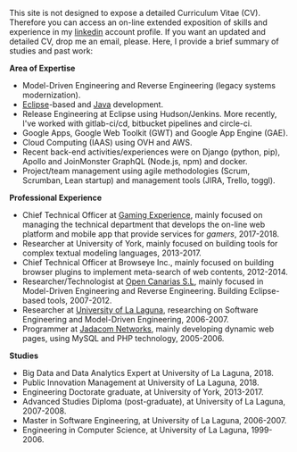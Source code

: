 This site is not designed to expose a detailed Curriculum Vitae (CV). Therefore you
can access an on-line extended exposition of skills and experience in my [linkedin](https://uk.linkedin.com/in/adolfosbh) account
profile. If you want an updated and detailed CV, drop me an email, please. Here, I provide a brief summary of studies and past work:

**Area of Expertise**

* Model-Driven Engineering and Reverse Engineering (legacy systems modernization).
* [Eclipse](https://eclipse.org)-based and [Java](https://www.oracle.com/java/index.html) development.
* Release Engineering at Eclipse using Hudson/Jenkins. More recently, I've worked with gitlab-ci/cd, bitbucket pipelines and circle-ci.
* Google Apps, Google Web Toolkit (GWT)  and Google App Engine (GAE).
* Cloud Computing (IAAS) using OVH and AWS.
* Recent back-end activities/experiences were on Django (python, pip), Apollo and JoinMonster GraphQL (Node.js, npm) and docker. 
* Project/team management using agile methodologies (Scrum, Scrumban, Lean startup) and management tools (JIRA, Trello, toggl).


**Professional Experience** 

* Chief Technical Officer at [Gaming Experience](https://gamingexp.com/), mainly focused on managing the technical department that develops the on-line web platform and mobile app that provide services for *gamers*, 2017-2018.
* Researcher at University of York, mainly focused on building tools for complex textual modeling languages, 2013-2017.
* Chief Technical Officer at Browseye Inc., mainly focused on building browser plugins to implement meta-search of web contents, 2012-2014. 
* Researcher/Technologist at [Open Canarias S.L](http://opencanarias.es/), mainly focused in Model-Driven Engineering and Reverse Engineering. Building Eclipse-based tools, 2007-2012. 
* Researcher at [University of La Laguna](http://www.ull.es/), researching on Software Engineering and Model-Driven Engineering, 2006-2007.
* Programmer at [Jadacom Networks](http://www.jadacom.com), mainly developing dynamic web pages, using MySQL and PHP technology, 2005-2006.

**Studies**

* Big Data and Data Analytics Expert at University of La Laguna, 2018.
* Public Innovation Management at University of La Laguna, 2018. 
* Engineering Doctorate graduate, at University of York, 2013-2017.
* Advanced Studies Diploma (post-graduate), at University of La Laguna, 2007-2008.
* Master in Software Engineering, at University of La Laguna, 2006-2007.
* Engineering in Computer Science, at University of La Laguna, 1999-2006.